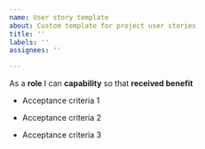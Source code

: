 ```yaml
---
name: User story template
about: Custom template for project user stories
title: ''
labels: ''
assignees: ''

---
```


As a **role** I can **capability** so that **received benefit**



- Acceptance criteria 1

- Acceptance criteria 2

- Acceptance criteria 3
